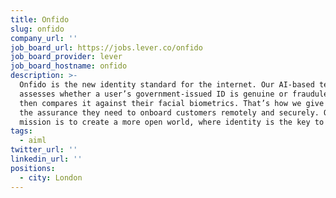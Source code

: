 ```yaml
---
title: Onfido
slug: onfido
company_url: ''
job_board_url: https://jobs.lever.co/onfido
job_board_provider: lever
job_board_hostname: onfido
description: >-
  Onfido is the new identity standard for the internet. Our AI-based technology
  assesses whether a user’s government-issued ID is genuine or fraudulent, and
  then compares it against their facial biometrics. That’s how we give companies
  the assurance they need to onboard customers remotely and securely. Our
  mission is to create a more open world, where identity is the key to access
tags:
  - aiml
twitter_url: ''
linkedin_url: ''
positions:
  - city: London
---
```


